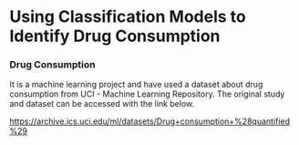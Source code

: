 # Using Classification Models to Identify Drug Consumption

### Drug Consumption

It is a machine learning project and have used a dataset about drug consumption from UCI - Machine Learning Repository. The original study and dataset can be accessed with the link below.

https://archive.ics.uci.edu/ml/datasets/Drug+consumption+%28quantified%29

